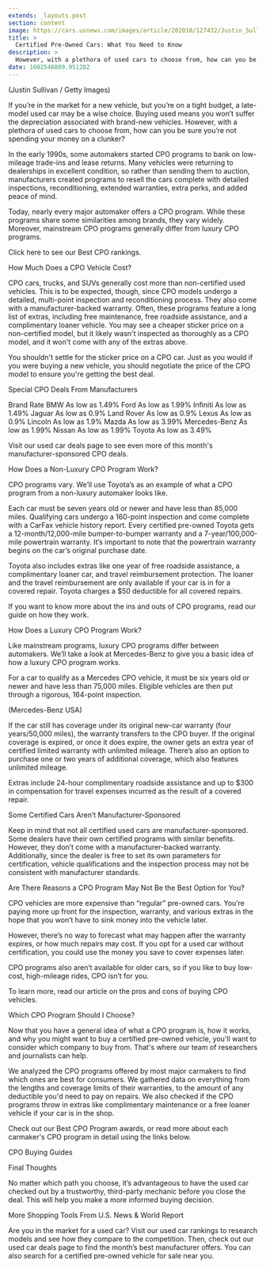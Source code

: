 ```yaml
--- 
extends: _layouts.post 
section: content 
image: https://cars.usnews.com/images/article/202010/127432/Justin_Sullivan_640x420.jpg 
title: > 
  Certified Pre-Owned Cars: What You Need to Know 
description: > 
  However, with a plethora of used cars to choose from, how can you be sure you’re not spending your money on a clunker?Moreover, mainstream CPO programs generally differ from luxury CPO programs.If you want to know more about the ins and outs of CPO programs, read our guide on how they work.Some Certified Cars Aren’t Manufacturer-SponsoredKeep in mind that not all certified used cars are manufacturer-sponsored.Check out our Best CPO Program awards, or read more about each carmaker's CPO program in detail using the links below. 
date: 1602546809.951282 
--- 
```

(Justin Sullivan / Getty Images)

If you’re in the market for a new vehicle, but you’re on a tight budget, a late-model used car may be a wise choice. Buying used means you won’t suffer the depreciation associated with brand-new vehicles. However, with a plethora of used cars to choose from, how can you be sure you’re not spending your money on a clunker?

In the early 1990s, some automakers started CPO programs to bank on low-mileage trade-ins and lease returns. Many vehicles were returning to dealerships in excellent condition, so rather than sending them to auction, manufacturers created programs to resell the cars complete with detailed inspections, reconditioning, extended warranties, extra perks, and added peace of mind.

Today, nearly every major automaker offers a CPO program. While these programs share some similarities among brands, they vary widely. Moreover, mainstream CPO programs generally differ from luxury CPO programs.

Click here to see our Best CPO rankings.

How Much Does a CPO Vehicle Cost?

CPO cars, trucks, and SUVs generally cost more than non-certified used vehicles. This is to be expected, though, since CPO models undergo a detailed, multi-point inspection and reconditioning process. They also come with a manufacturer-backed warranty. Often, these programs feature a long list of extras, including free maintenance, free roadside assistance, and a complimentary loaner vehicle. You may see a cheaper sticker price on a non-certified model, but it likely wasn't inspected as thoroughly as a CPO model, and it won't come with any of the extras above.

You shouldn't settle for the sticker price on a CPO car. Just as you would if you were buying a new vehicle, you should negotiate the price of the CPO model to ensure you're getting the best deal.

Special CPO Deals From Manufacturers

Brand Rate BMW As low as 1.49% Ford As low as 1.99% Infiniti As low as 1.49% Jaguar As low as 0.9% Land Rover As low as 0.9% Lexus As low as 0.9% Lincoln As low as 1.9% Mazda As low as 3.99% Mercedes-Benz As low as 1.99% Nissan As low as 1.99% Toyota As low as 3.49%

Visit our used car deals page to see even more of this month's manufacturer-sponsored CPO deals.

How Does a Non-Luxury CPO Program Work?

CPO programs vary. We’ll use Toyota’s as an example of what a CPO program from a non-luxury automaker looks like.

Each car must be seven years old or newer and have less than 85,000 miles. Qualifying cars undergo a 160-point inspection and come complete with a CarFax vehicle history report. Every certified pre-owned Toyota gets a 12-month/12,000-mile bumper-to-bumper warranty and a 7-year/100,000-mile powertrain warranty. It’s important to note that the powertrain warranty begins on the car’s original purchase date.

Toyota also includes extras like one year of free roadside assistance, a complimentary loaner car, and travel reimbursement protection. The loaner and the travel reimbursement are only available if your car is in for a covered repair. Toyota charges a $50 deductible for all covered repairs.

If you want to know more about the ins and outs of CPO programs, read our guide on how they work.

How Does a Luxury CPO Program Work?

Like mainstream programs, luxury CPO programs differ between automakers. We’ll take a look at Mercedes-Benz to give you a basic idea of how a luxury CPO program works.

For a car to qualify as a Mercedes CPO vehicle, it must be six years old or newer and have less than 75,000 miles. Eligible vehicles are then put through a rigorous, 164-point inspection.

(Mercedes-Benz USA)

If the car still has coverage under its original new-car warranty (four years/50,000 miles), the warranty transfers to the CPO buyer. If the original coverage is expired, or once it does expire, the owner gets an extra year of certified limited warranty with unlimited mileage. There’s also an option to purchase one or two years of additional coverage, which also features unlimited mileage.

Extras include 24-hour complimentary roadside assistance and up to $300 in compensation for travel expenses incurred as the result of a covered repair.

Some Certified Cars Aren’t Manufacturer-Sponsored

Keep in mind that not all certified used cars are manufacturer-sponsored. Some dealers have their own certified programs with similar benefits. However, they don’t come with a manufacturer-backed warranty. Additionally, since the dealer is free to set its own parameters for certification, vehicle qualifications and the inspection process may not be consistent with manufacturer standards.

Are There Reasons a CPO Program May Not Be the Best Option for You?

CPO vehicles are more expensive than “regular” pre-owned cars. You’re paying more up front for the inspection, warranty, and various extras in the hope that you won’t have to sink money into the vehicle later.

However, there’s no way to forecast what may happen after the warranty expires, or how much repairs may cost. If you opt for a used car without certification, you could use the money you save to cover expenses later.

CPO programs also aren’t available for older cars, so if you like to buy low-cost, high-mileage rides, CPO isn’t for you.

To learn more, read our article on the pros and cons of buying CPO vehicles.

Which CPO Program Should I Choose?

Now that you have a general idea of what a CPO program is, how it works, and why you might want to buy a certified pre-owned vehicle, you'll want to consider which company to buy from. That's where our team of researchers and journalists can help.

We analyzed the CPO programs offered by most major carmakers to find which ones are best for consumers. We gathered data on everything from the lengths and coverage limits of their warranties, to the amount of any deductible you'd need to pay on repairs. We also checked if the CPO programs throw in extras like complimentary maintenance or a free loaner vehicle if your car is in the shop.

Check out our Best CPO Program awards, or read more about each carmaker's CPO program in detail using the links below.

CPO Buying Guides

Final Thoughts

No matter which path you choose, it’s advantageous to have the used car checked out by a trustworthy, third-party mechanic before you close the deal. This will help you make a more informed buying decision.

More Shopping Tools From U.S. News & World Report

Are you in the market for a used car? Visit our used car rankings to research models and see how they compare to the competition. Then, check out our used car deals page to find the month’s best manufacturer offers. You can also search for a certified pre-owned vehicle for sale near you.